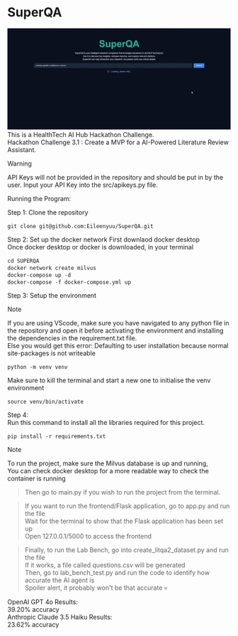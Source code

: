 # SuperQA
![alt text](https://github.com/Eileenyuu/SuperQA/blob/main/hackathon.jpg)
This is a HealthTech AI Hub Hackathon Challenge.  
Hackathon Challenge 3.1 : Create a MVP for a AI-Powered Literature Review Assistant.


> [!WARNING]
> API Keys will not be provided in the repository and should be put in by the user.
> Input your API Key into the src/apikeys.py file.

Running the Program:

Step 1:
Clone the repository
```
git clone git@github.com:Eileenyuu/SuperQA.git
```

Step 2:
Set up the docker network
First downlaod docker desktop    
Once docker desktop or docker is downloaded, in your terminal 
```
cd SUPERQA
docker network create milvus  
docker-compose up -d  
docker-compose -f docker-compose.yml up  
```
  
Step 3: 
Setup the environment 
> [!NOTE] 
> If you are using VScode, make sure you have navigated to any python file in the repository and open it before activating the environment and installing the dependencies in the requirement.txt file.  
> Else you would get this error: Defaulting to user installation because normal site-packages is not writeable
``` 
python -m venv venv  
```
Make sure to kill the terminal and start a new one to initialise the venv environment     
```
source venv/bin/activate 
```

Step 4:  
Run this command to install all the libraries required for this project.
```  
pip install -r requirements.txt 
``` 

> [!NOTE] 
> To run the project, make sure the Milvus database is up and running,  
> You can check docker desktop for a more readable way to check the container is running  
  
> Then go to main.py if you wish to run the project from the terminal.  
  
> If you want to run the frontend/Flask application, go to app.py and run the file  
> Wait for the terminal to show that the Flask application has been set up  
> Open 127.0.0.1/5000 to access the frontend  

> Finally, to run the Lab Bench, go into create_litqa2_dataset.py and run the file  
> If it works, a file called questions.csv will be generated  
> Then, go to lab_bench_test.py and run the code to identify how accurate the AI agent is  
> Spoiler alert, it probably won't be that accurate :skull:  
  
OpenAI GPT 4o Results:  
39.20% accuracy  
Anthropic Claude 3.5 Haiku Results:  
23.62% accuracy  

